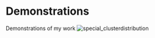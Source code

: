 # Demonstrations
Demonstrations of my work
![special_clusterdistribution](https://github.com/user-attachments/assets/7fdd89b0-3769-4ca4-be22-fedfe612f9a9)

